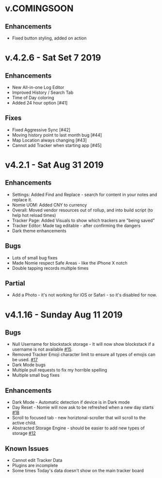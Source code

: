 # v.COMINGSOON

## Enhancements

-   Fixed button styling, added on action

# v.4.2.6 - Sat Set 7 2019

## Enhancements

-   New All-in-one Log Editor
-   Improved History / Search Tab
-   Time of Day coloring
-   Added 24 hour option [#41]

## Fixes

-   Fixed Aggressive Sync [#42]
-   Moving history point to last month bug [#44]
-   Map Location always changing [#43]
-   Cannot add Tracker when starting app [#45]

# v4.2.1 - Sat Aug 31 2019

## Enhancements

-   Settings: Added Find and Replace - search for content in your notes and replace it.
-   Nomie UOM: Added CNY to currency
-   Overall: Moved vendor resources out of rollup, and into build script (to help hot reload times)
-   Tracker Page: Added Visuals to show which trackers are "being saved"
-   Tracker Editor: Made tag editable - after confirming the dangers
-   Dark theme enhancements

## Bugs

-   Lots of small bug fixes
-   Made Nomie respect Safe Areas - like the iPhone X notch
-   Double tapping records multiple times

## Partial

-   Add a Photo - it's not working for iOS or Safari - so it's disabled for now.

# v4.1.16 - Sunday Aug 11 2019

## Bugs

-   Null Username for blockstack storage - It will now show blockstack if a username is not available [#15](https://github.com/open-nomie/nomie/issues/15).
-   Removed Tracker Emoji character limit to ensure all types of emojis can be used. [#17](https://github.com/open-nomie/nomie/issues/17)
-   Dark Mode bugs
-   Multiple pull requests to fix my horrible spelling
-   Multiple small bug fixes

## Enhancements

-   Dark Mode - Automatic detection if device is in Dark mode
-   Day Reset - Nomie will now ask to be refreshed when a new day starts [#18](https://github.com/open-nomie/nomie/issues/18)
-   Scroll to focused tab - new horiztonal-scroller that will scroll to the active child.
-   Abstracted Storage Engine - should be easier to add new types of storage [#12](https://github.com/open-nomie/nomie/issues/12)

## Known Issues

-   Cannot edit Tracker Data
-   Plugins are incomplete
-   Some times Today's data doesn't show on the main tracker board
